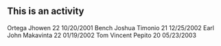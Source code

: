 ## This is an activity
Ortega Jhowen 22 10/20/2001
Bench Joshua Timonio 21 12/25/2002
Earl John Makavinta 22 01/19/2002
Tom Vincent Pepito 20 05/23/2003